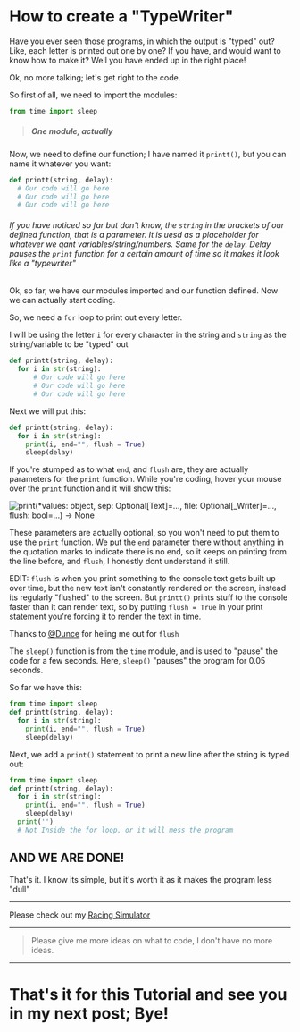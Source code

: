 # How to create a "TypeWriter"

Have you ever seen those programs, in which the output is "typed" out? Like, each letter is printed out one by one? If you have, and would want to know how to make it? Well you have ended up in the right place!



Ok, no more talking; let's get right to the code.

So first of all, we need to import the modules:

```py
from time import sleep
```
> ##### One module, actually

Now, we need to define our function; I have named it `printt()`, but you can name it whatever you want:
```py
def printt(string, delay):
  # Our code will go here
  # Our code will go here
  # Our code will go here
```

>
###### If you have noticed so far but don't know, the `string` in the brackets of our defined function, that is a parameter. It is uesd as a placeholder for whatever we qant variables/string/numbers. Same for the `delay`. Delay pauses the `print` function for a certain amount of time so it makes it look like a "typewriter"

Ok, so far, we have our modules imported and our function defined. Now we can actually start coding.

So, we need a `for` loop to print out every letter.

I will be using the letter `i` for every character in the string and `string` as the string/variable to be "typed" out
```py
def printt(string, delay):
  for i in str(string):
      # Our code will go here
      # Our code will go here
      # Our code will go here      
```

Next we will put this:
```py
def printt(string, delay):
  for i in str(string):
    print(i, end="", flush = True)
    sleep(delay)
```
If you're stumped as to what `end`, and `flush` are, they are actually parameters for the `print` function. While you're coding, hover your mouse over the `print` function and it will show this:

![print(*values: object, sep: Optional[Text]=..., file: Optional[_Writer]=..., flush: bool=...) -> None](https://storage.googleapis.com/replit/images/1623958494856_21cabdf7e060682043683b0933acc4af.png)

These parameters are actually optional, so you won't need to put them to use the `print` function.
We put the `end` parameter there without anything in the quotation marks to indicate there is no end, so it keeps on printing from the line before, and `flush`, I honestly dont understand it still. 

EDIT: `flush` is when you print something to the console text gets built up over time, but the new text isn't constantly rendered on the screen, instead its regularly "flushed" to the screen.
But `printt()` prints stuff to the console faster than it can render text, so by putting `flush = True` in your print statement you're forcing it to render the text in time.

Thanks to [@Dunce](https://replit.com/@Dunce) for heling me out for `flush`


The `sleep()` function is from the `time` module, and is used to "pause" the code for a few seconds. Here, `sleep()` "pauses" the program for 0.05 seconds.

So far we have this:
```py
from time import sleep
def printt(string, delay):
  for i in str(string):
    print(i, end="", flush = True)
    sleep(delay)
```
Next, we add a `print()` statement to print a new line after the string is typed out:

```py
from time import sleep
def printt(string, delay):
  for i in str(string):
    print(i, end="", flush = True)
    sleep(delay)
  print('')
  # Not Inside the for loop, or it will mess the program
```
## AND WE ARE DONE!

That's it. I know its simple, but it's worth it as it makes the program less "dull"
***

Please check out my [Racing Simulator](https://replit.com/talk/share/Racing-Sim/141553)

***

> Please give me more ideas on what to code, I don't have no more ideas.

***

# That's it for this Tutorial and see you in my next post; Bye!